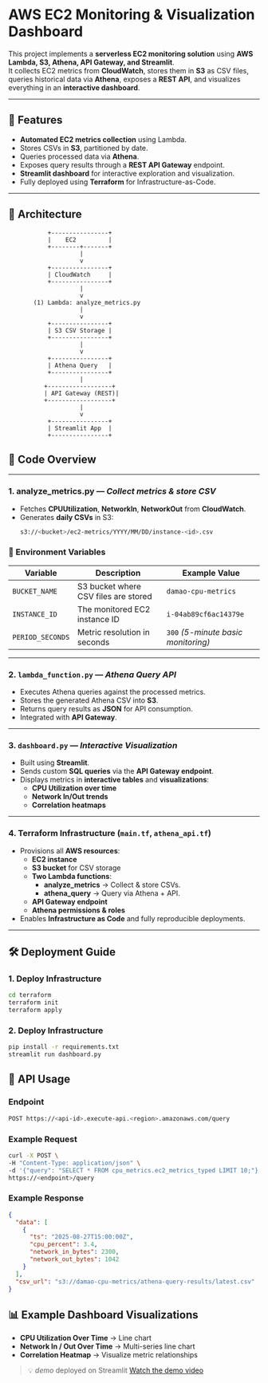 # **AWS EC2 Monitoring & Visualization Dashboard**

This project implements a **serverless EC2 monitoring solution** using **AWS Lambda, S3, Athena, API Gateway, and Streamlit**.  
It collects EC2 metrics from **CloudWatch**, stores them in **S3** as CSV files, queries historical data via **Athena**, exposes a **REST API**, and visualizes everything in an **interactive dashboard**.

---

## **📌 Features**
- **Automated EC2 metrics collection** using Lambda.
- Stores CSVs in **S3**, partitioned by date.
- Queries processed data via **Athena**.
- Exposes query results through a **REST API Gateway** endpoint.
- **Streamlit dashboard** for interactive exploration and visualization.
- Fully deployed using **Terraform** for Infrastructure-as-Code.

---

## **📐 Architecture**

```plaintext
           +----------------+
           |    EC2         |
           +--------+-------+
                    |
                    v
           +----------------+
           | CloudWatch     |
           +----------------+
                    |
                    v
       (1) Lambda: analyze_metrics.py
                    |
                    v
           +----------------+
           | S3 CSV Storage |
           +----------------+
                    |
                    v
           +----------------+
           | Athena Query   |
           +----------------+
                    |
          +------------------+
          | API Gateway (REST)|
          +------------------+
                    |
                    v
           +----------------+
           | Streamlit App  |
           +----------------+
```

## 📄 Code Overview
---

### **1. analyze_metrics.py** — *Collect metrics & store CSV*
- Fetches **CPUUtilization**, **NetworkIn**, **NetworkOut** from **CloudWatch**.
- Generates **daily CSVs** in S3:
  ```bash
  s3://<bucket>/ec2-metrics/YYYY/MM/DD/instance-<id>.csv
### 🔧 Environment Variables

| Variable         | Description                          | Example Value                       |
|------------------|--------------------------------------|-------------------------------------|
| `BUCKET_NAME`    | S3 bucket where CSV files are stored | `damao-cpu-metrics`                |
| `INSTANCE_ID`    | The monitored EC2 instance ID        | `i-04ab89cf6ac14379e`              |
| `PERIOD_SECONDS` | Metric resolution in seconds         | `300` *(5-minute basic monitoring)* |

---

### **2. `lambda_function.py`** — *Athena Query API*
- Executes Athena queries against the processed metrics.
- Stores the generated Athena CSV into **S3**.
- Returns query results as **JSON** for API consumption.
- Integrated with **API Gateway**.

---

### **3. `dashboard.py`** — *Interactive Visualization*
- Built using **Streamlit**.
- Sends custom **SQL queries** via the **API Gateway endpoint**.
- Displays metrics in **interactive tables** and **visualizations**:
  - **CPU Utilization over time**
  - **Network In/Out trends**
  - **Correlation heatmaps**

---

### **4. Terraform Infrastructure (`main.tf`, `athena_api.tf`)**
- Provisions all **AWS resources**:
  - **EC2 instance**
  - **S3 bucket** for CSV storage
  - **Two Lambda functions**:
    - **analyze_metrics** → Collect & store CSVs.
    - **athena_query** → Query via Athena + API.
  - **API Gateway endpoint**
  - **Athena permissions & roles**
- Enables **Infrastructure as Code** and fully reproducible deployments.

---

## 🛠️ Deployment Guide

### **1. Deploy Infrastructure**

```bash
cd terraform
terraform init
terraform apply
````
### **2. Deploy Infrastructure**

```bash
pip install -r requirements.txt
streamlit run dashboard.py
```
## 📡 API Usage

### Endpoint

```bash
POST https://<api-id>.execute-api.<region>.amazonaws.com/query
```
### Example Request

``` bash
curl -X POST \
-H "Content-Type: application/json" \
-d '{"query": "SELECT * FROM cpu_metrics.ec2_metrics_typed LIMIT 10;"}' \
https://<endpoint>/query
```
### Example Response

``` json
{
  "data": [
    {
      "ts": "2025-08-27T15:00:00Z",
      "cpu_percent": 3.4,
      "network_in_bytes": 2300,
      "network_out_bytes": 1042
    }
  ],
  "csv_url": "s3://damao-cpu-metrics/athena-query-results/latest.csv"
}
```
## 📊 Example Dashboard Visualizations
- **CPU Utilization Over Time** → Line chart
- **Network In / Out Over Time** → Multi-series line chart
- **Correlation Heatmap** → Visualize metric relationships

> 💡 *demo* deployed on Streamlit
[Watch the demo video](https://raw.githubusercontent.com/zaihebian/aws-free-tier-cpu-monitoring/main/AWS.mp4)






